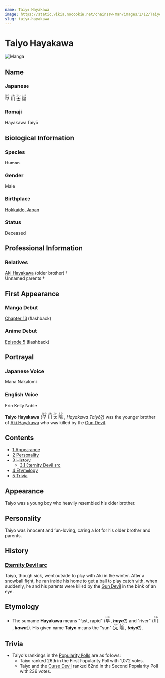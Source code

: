 ```yaml
---
name: Taiyo Hayakawa
image: https://static.wikia.nocookie.net/chainsaw-man/images/1/12/Taiyo_anime.png
slug: taiyo-hayakawa
---
```


# Taiyo Hayakawa

![Manga](https://static.wikia.nocookie.net/chainsaw-man/images/f/ff/Taiyo_Hayakawa_manga.png "Taiyo Hayakawa manga.png")

## Name

### Japanese

<ruby lang="ja"><rb>早</rb><rp> (</rp><rt>はや</rt><rp>) </rp></ruby> <ruby lang="ja"><rb>川</rb><rp> (</rp><rt>はわ</rt><rp>) </rp></ruby> <ruby lang="ja"><rb>太</rb><rp> (</rp><rt>たい</rt><rp>) </rp></ruby> <ruby lang="ja"><rb>陽</rb><rp> (</rp><rt>よう</rt><rp>)</rp></ruby>

### Romaji

Hayakawa Taiyō

## Biological Information

### Species

Human

### Gender

Male

### Birthplace

[Hokkaido, Japan](/world#japan "World")

### Status

Deceased

## Professional Information

### Relatives

[Aki Hayakawa](/aki-hayakawa "Aki Hayakawa") (older brother) †  
Unnamed parents †

## First Appearance

### Manga Debut

[Chapter 13](/chapter-13 "Chapter 13") (flashback)

### Anime Debut

[Episode 5](/episode-5 "Episode 5") (flashback)

## Portrayal

### Japanese Voice

Mana Nakatomi

### English Voice

Erin Kelly Noble

**Taiyo Hayakawa** (<ruby lang="ja"><rb>早</rb><rp> (</rp><rt>はや</rt><rp>) </rp></ruby> <ruby lang="ja"><rb>川</rb><rp> (</rp><rt>はわ</rt><rp>) </rp></ruby> <ruby lang="ja"><rb>太</rb><rp> (</rp><rt>たい</rt><rp>) </rp></ruby> <ruby lang="ja"><rb>陽</rb><rp> (</rp><rt>よう</rt><rp>) </rp></ruby> , _Hayakawa Taiyō_[?](http://en.wikipedia.org/wiki/Help:Installing_Japanese_character_sets "wikipedia:Help:Installing Japanese character sets")) was the younger brother of [Aki Hayakawa](/aki-hayakawa "Aki Hayakawa") who was killed by the [Gun Devil](/gun-devil "Gun Devil").

## Contents

-   [1 Appearance](#Appearance)
-   [2 Personality](#Personality)
-   [3 History](#History)
    -   [3.1 Eternity Devil arc](#Eternity_Devil_arc)
-   [4 Etymology](#Etymology)
-   [5 Trivia](#Trivia)

## Appearance

Taiyo was a young boy who heavily resembled his older brother.

## Personality

Taiyo was innocent and fun-loving, caring a lot for his older brother and parents.

## History

### [Eternity Devil arc](/eternity-devil-arc "Eternity Devil arc")

Taiyo, though sick, went outside to play with Aki in the winter. After a snowball fight, he ran inside his home to get a ball to play catch with, when suddenly, he and his parents were killed by the [Gun Devil](/gun-devil "Gun Devil") in the blink of an eye.

## Etymology

-   The surname **Hayakawa** means "fast, rapid" (<ruby lang="ja"><rb>早</rb><rp> (</rp><rt>はや</rt><rp>) </rp></ruby> , _**haya**_[?](http://en.wikipedia.org/wiki/Help:Installing_Japanese_character_sets "wikipedia:Help:Installing Japanese character sets")) and "river" (<ruby lang="ja"><rb>川</rb><rp> (</rp><rt>かわ</rt><rp>) </rp></ruby> , _**kawa**_[?](http://en.wikipedia.org/wiki/Help:Installing_Japanese_character_sets "wikipedia:Help:Installing Japanese character sets")). His given name **Taiyo** means the "sun" (<ruby lang="ja"><rb>太</rb><rp> (</rp><rt>たい</rt><rp>) </rp></ruby> <ruby lang="ja"><rb>陽</rb><rp> (</rp><rt>よう</rt><rp>) </rp></ruby> , _**taiyō**_[?](http://en.wikipedia.org/wiki/Help:Installing_Japanese_character_sets "wikipedia:Help:Installing Japanese character sets")).

## Trivia

-   Taiyo's rankings in the [Popularity Polls](/popularity-polls "Popularity Polls") are as follows:
    -   Taiyo ranked 26th in the First Popularity Poll with 1,072 votes.
    -   Taiyo and the [Curse Devil](/curse-devil "Curse Devil") ranked 62nd in the Second Popularity Poll with 236 votes.